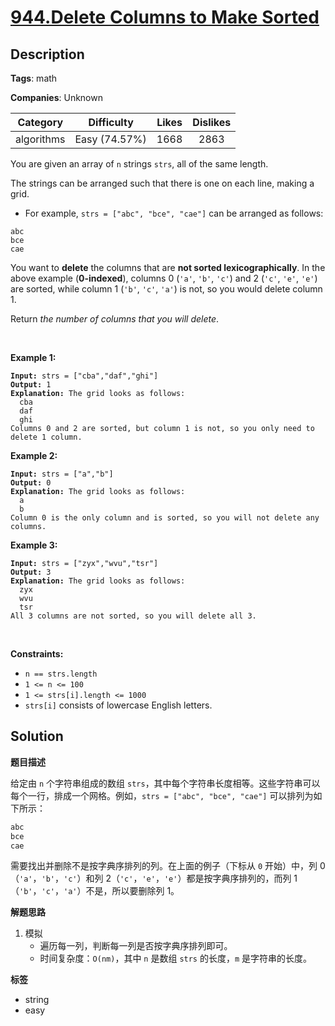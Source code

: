 # [944.Delete Columns to Make Sorted](https://leetcode.com/problems/delete-columns-to-make-sorted/description/)

## Description

**Tags**: math

**Companies**: Unknown

|  Category  |  Difficulty   | Likes | Dislikes |
| :--------: | :-----------: | :---: | :------: |
| algorithms | Easy (74.57%) | 1668  |   2863   |

<p>You are given an array of <code>n</code> strings <code>strs</code>, all of the same length.</p>
<p>The strings can be arranged such that there is one on each line, making a grid.</p>
<ul>
  <li>For example, <code>strs = [&quot;abc&quot;, &quot;bce&quot;, &quot;cae&quot;]</code> can be arranged as follows:</li>
</ul>
<pre><code>abc
bce
cae</code></pre>
<p>You want to <strong>delete</strong> the columns that are <strong>not sorted lexicographically</strong>. In the above example (<strong>0-indexed</strong>), columns 0 (<code>&#39;a&#39;</code>, <code>&#39;b&#39;</code>, <code>&#39;c&#39;</code>) and 2 (<code>&#39;c&#39;</code>, <code>&#39;e&#39;</code>, <code>&#39;e&#39;</code>) are sorted, while column 1 (<code>&#39;b&#39;</code>, <code>&#39;c&#39;</code>, <code>&#39;a&#39;</code>) is not, so you would delete column 1.</p>
<p>Return <em>the number of columns that you will delete</em>.</p>
<p>&nbsp;</p>
<p><strong class="example">Example 1:</strong></p>
<pre><code><strong>Input:</strong> strs = [&quot;cba&quot;,&quot;daf&quot;,&quot;ghi&quot;]
<strong>Output:</strong> 1
<strong>Explanation:</strong> The grid looks as follows:
  cba
  daf
  ghi
Columns 0 and 2 are sorted, but column 1 is not, so you only need to delete 1 column.</code></pre>
<p><strong class="example">Example 2:</strong></p>
<pre><code><strong>Input:</strong> strs = [&quot;a&quot;,&quot;b&quot;]
<strong>Output:</strong> 0
<strong>Explanation:</strong> The grid looks as follows:
  a
  b
Column 0 is the only column and is sorted, so you will not delete any columns.</code></pre>
<p><strong class="example">Example 3:</strong></p>
<pre><code><strong>Input:</strong> strs = [&quot;zyx&quot;,&quot;wvu&quot;,&quot;tsr&quot;]
<strong>Output:</strong> 3
<strong>Explanation:</strong> The grid looks as follows:
  zyx
  wvu
  tsr
All 3 columns are not sorted, so you will delete all 3.</code></pre>
<p>&nbsp;</p>
<p><strong>Constraints:</strong></p>
<ul>
  <li><code>n == strs.length</code></li>
  <li><code>1 &lt;= n &lt;= 100</code></li>
  <li><code>1 &lt;= strs[i].length &lt;= 1000</code></li>
  <li><code>strs[i]</code> consists of lowercase English letters.</li>
</ul>

## Solution

**题目描述**

给定由 `n` 个字符串组成的数组 `strs`，其中每个字符串长度相等。这些字符串可以每个一行，排成一个网格。例如，`strs = ["abc", "bce", "cae"]` 可以排列为如下所示：

```txt
abc
bce
cae
```

需要找出并删除不是按字典序排列的列。在上面的例子（下标从 `0` 开始）中，列 0（`'a'`，`'b'`，`'c'`）和列 2（`'c'`，`'e'`，`'e'`）都是按字典序排列的，而列 1（`'b'`，`'c'`，`'a'`）不是，所以要删除列 1。

**解题思路**

1. 模拟
   - 遍历每一列，判断每一列是否按字典序排列即可。
   - 时间复杂度：`O(nm)`，其中 `n` 是数组 `strs` 的长度，`m` 是字符串的长度。

**标签**

- string
- easy
